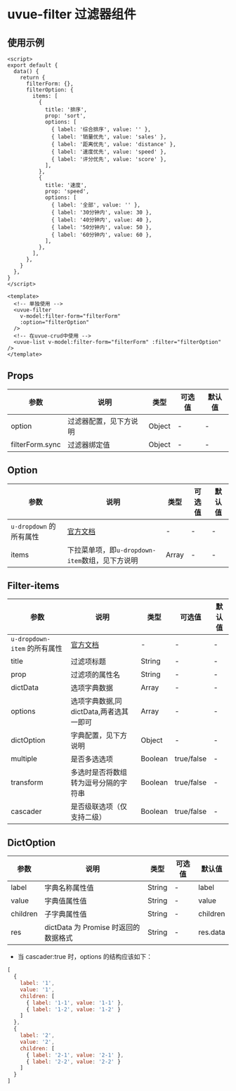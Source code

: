 # uvue-filter 过滤器组件

## 使用示例

```vue
<script>
export default {
  data() {
    return {
      filterForm: {},
      filterOption: {
        items: [
          {
            title: '排序',
            prop: 'sort',
            options: [
              { label: '综合排序', value: '' },
              { label: '销量优先', value: 'sales' },
              { label: '距离优先', value: 'distance' },
              { label: '速度优先', value: 'speed' },
              { label: '评分优先', value: 'score' },
            ],
          },
          {
            title: '速度',
            prop: 'speed',
            options: [
              { label: '全部', value: '' },
              { label: '30分钟内', value: 30 },
              { label: '40分钟内', value: 40 },
              { label: '50分钟内', value: 50 },
              { label: '60分钟内', value: 60 },
            ],
          },
        ],
      },
    }
  },
}
</script>

<template>
  <!-- 单独使用 -->
  <uvue-filter
    v-model:filter-form="filterForm"
    :option="filterOption"
  />
  <!-- 在uvue-crud中使用 -->
  <uvue-list v-model:filter-form="filterForm" :filter="filterOption" />
</template>
```

## Props

| 参数            | 说明                   | 类型   | 可选值 | 默认值 |
| --------------- | ---------------------- | ------ | ------ | ------ |
| option          | 过滤器配置，见下方说明 | Object | -      | -      |
| filterForm.sync | 过滤器绑定值           | Object | -      | -      |

## Option

| 参数                    | 说明                                                                    | 类型  | 可选值 | 默认值 |
| ----------------------- | ----------------------------------------------------------------------- | ----- | ------ | ------ |
| `u-dropdown` 的所有属性 | [官方文档](https://uviewui.com/components/dropdown.html#dropdown-props) | -     | -      | -      |
| items                   | 下拉菜单项，即`u-dropdown-item`数组，见下方说明                         | Array | -      | -      |

## Filter-items

| 参数                         | 说明                                                                         | 类型    | 可选值     | 默认值 |
| ---------------------------- | ---------------------------------------------------------------------------- | ------- | ---------- | ------ |
| `u-dropdown-item` 的所有属性 | [官方文档](https://uviewui.com/components/dropdown.html#dropdown-item-props) | -       | -          | -      |
| title                        | 过滤项标题                                                                   | String  | -          | -      |
| prop                         | 过滤项的属性名                                                               | String  | -          | -      |
| dictData                     | 选项字典数据                                                                 | Array   | -          | -      |
| options                      | 选项字典数据,同 dictData,两者选其一即可                                      | Array   | -          | -      |
| dictOption                   | 字典配置，见下方说明                                                         | Object  | -          | -      |
| multiple                     | 是否多选选项                                                                 | Boolean | true/false | -      |
| transform                    | 多选时是否将数组转为逗号分隔的字符串                                         | Boolean | true/false | -      |
| cascader                     | 是否级联选项（仅支持二级）                                                   | Boolean | true/false | -      |

## DictOption

| 参数     | 说明                                 | 类型   | 可选值 | 默认值   |
| -------- | ------------------------------------ | ------ | ------ | -------- |
| label    | 字典名称属性值                       | String | -      | label    |
| value    | 字典值属性值                         | String | -      | value    |
| children | 子字典属性值                         | String | -      | children |
| res      | dictData 为 Promise 时返回的数据格式 | String | -      | res.data |

- 当 cascader:true 时，options 的结构应该如下：

```js
[
  {
    label: '1',
    value: '1',
    children: [
      { label: '1-1', value: '1-1' },
      { label: '1-2', value: '1-2' }
    ]
  },
  {
    label: '2',
    value: '2',
    children: [
      { label: '2-1', value: '2-1' },
      { label: '2-2', value: '2-2' }
    ]
  }
]
```
